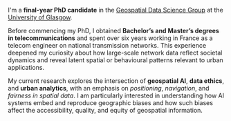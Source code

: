 
I'm a **final-year PhD candidate** in the [Geospatial Data Science Group](https://gdsglasgow.github.io/) at the [University of Glasgow](https://www.gla.ac.uk/).  

Before commencing my PhD, I obtained **Bachelor’s and Master’s degrees in telecommunications** and spent over six years working in France as a telecom engineer on national transmission networks. This experience deepened my curiosity about how large-scale network data reflect societal dynamics and reveal latent spatial or behavioural patterns relevant to urban applications.  

My current research explores the intersection of **geospatial AI**, **data ethics**, and **urban analytics**, with an emphasis on *positioning*, *navigation*, and *fairness in spatial data*. I am particularly interested in understanding how AI systems embed and reproduce geographic biases and how such biases affect the accessibility, quality, and equity of geospatial information.
